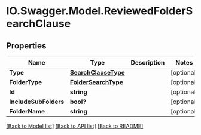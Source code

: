 # IO.Swagger.Model.ReviewedFolderSearchClause
## Properties

Name | Type | Description | Notes
------------ | ------------- | ------------- | -------------
**Type** | [**SearchClauseType**](SearchClauseType.md) |  | [optional] 
**FolderType** | [**FolderSearchType**](FolderSearchType.md) |  | [optional] 
**Id** | **string** |  | [optional] 
**IncludeSubFolders** | **bool?** |  | [optional] 
**FolderName** | **string** |  | [optional] 

[[Back to Model list]](../README.md#documentation-for-models) [[Back to API list]](../README.md#documentation-for-api-endpoints) [[Back to README]](../README.md)

